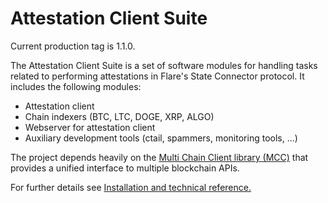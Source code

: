 # Attestation Client Suite

Current production tag is 1.1.0.

The Attestation Client Suite is a set of software modules for handling tasks related to performing attestations in Flare's State Connector protocol. It includes the following modules:

- Attestation client
- Chain indexers (BTC, LTC, DOGE, XRP, ALGO)
- Webserver for attestation client
- Auxiliary development tools (ctail, spammers, monitoring tools, ...)

The project depends heavily on the [Multi Chain Client library (MCC)](https://github.com/flare-foundation/multi-chain-client) that provides a unified interface to multiple blockchain APIs.

For further details see [Installation and technical reference.](./docs/README.md)
